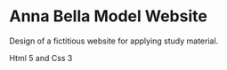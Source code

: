 # Anna Bella Model Website
Design of a fictitious website for applying study material.


Html 5 and Css 3
